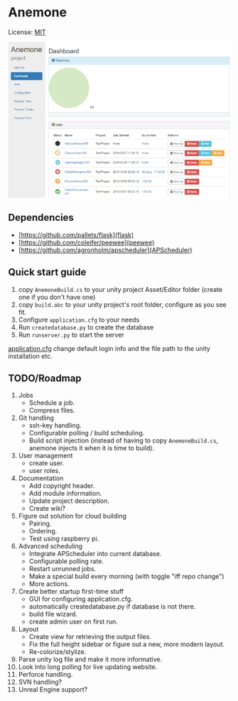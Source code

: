 # Anemone
License: [MIT](LICENSE)

![alt text](https://raw.githubusercontent.com/Winnak/Anemone/master/screenshots/Screenshot_1.png "WIP")


## Dependencies
* [https://github.com/pallets/flask](flask)
* [https://github.com/coleifer/peewee](peewee)
* [https://github.com/agronholm/apscheduler](APScheduler)


## Quick start guide
1. copy `AnemoneBuild.cs` to your unity project Asset/Editor folder (create one if you don't have one)
2. copy `build.abc` to your unity project's root folder, configure as you see fit.
3. Configure `application.cfg` to your needs
4. Run `createdatabase.py` to create the database
5. Run `runserver.py` to start the server

[application.cfg](application.cfg) change default login info and the file path to the unity installation etc.


## TODO/Roadmap
1. Jobs
    * Schedule a job.
    * Compress files.
2. Git handling
    * ssh-key handling.
    * Configurable polling / build scheduling.
    * Build script injection (instead of having to copy `AnemoneBuild.cs`, anemone injects it when it is time to build).
3. User management
    * create user.
    * user roles.
5. Documentation
    * Add copyright header.
    * Add module information.
    * Update project description.
    * Create wiki?
6. Figure out solution for cloud building
    * Pairing.
    * Ordering.
    * Test using raspberry pi.
7. Advanced scheduling
    * Integrate APScheduler into current database.
    * Configurable polling rate.
    * Restart unrunned jobs.
    * Make a special build every morning (with toggle "iff repo change")
    * More actions.
8. Create better startup first-time stuff
    * GUI for configuring application.cfg.
    * automatically createdatabase.py if database is not there.
    * build file wizard.
    * create admin user on first run.
9. Layout
    * Create view for retrieving the output files.
    * Fix the full height sidebar or figure out a new, more modern layout.
    * Re-colorize/stylize.
10. Parse unity log file and make it more informative.
11. Look into long polling for live updating website.
12. Perforce handling.
13. SVN handling?
14. Unreal Engine support?
